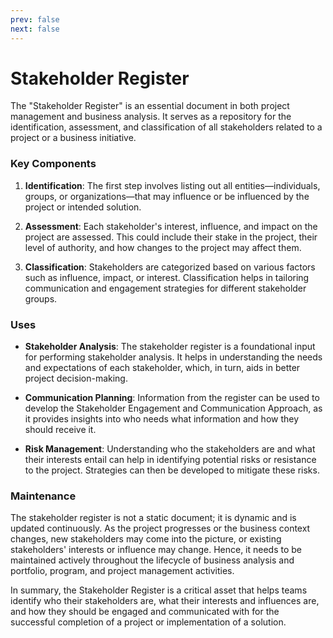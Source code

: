 ```yaml
---
prev: false
next: false
---
```


# Stakeholder Register

The "Stakeholder Register" is an essential document in both project management and business analysis. It serves as a repository for the identification, assessment, and classification of all stakeholders related to a project or a business initiative.

### Key Components

1. **Identification**: The first step involves listing out all entities—individuals, groups, or organizations—that may influence or be influenced by the project or intended solution.

2. **Assessment**: Each stakeholder's interest, influence, and impact on the project are assessed. This could include their stake in the project, their level of authority, and how changes to the project may affect them.

3. **Classification**: Stakeholders are categorized based on various factors such as influence, impact, or interest. Classification helps in tailoring communication and engagement strategies for different stakeholder groups.

### Uses

- **Stakeholder Analysis**: The stakeholder register is a foundational input for performing stakeholder analysis. It helps in understanding the needs and expectations of each stakeholder, which, in turn, aids in better project decision-making.
- **Communication Planning**: Information from the register can be used to develop the Stakeholder Engagement and Communication Approach, as it provides insights into who needs what information and how they should receive it.

- **Risk Management**: Understanding who the stakeholders are and what their interests entail can help in identifying potential risks or resistance to the project. Strategies can then be developed to mitigate these risks.

### Maintenance

The stakeholder register is not a static document; it is dynamic and is updated continuously. As the project progresses or the business context changes, new stakeholders may come into the picture, or existing stakeholders' interests or influence may change. Hence, it needs to be maintained actively throughout the lifecycle of business analysis and portfolio, program, and project management activities.

In summary, the Stakeholder Register is a critical asset that helps teams identify who their stakeholders are, what their interests and influences are, and how they should be engaged and communicated with for the successful completion of a project or implementation of a solution.

